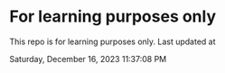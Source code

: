 # For learning purposes only
This repo is for learning purposes only.
Last updated at

Saturday, December 16, 2023 11:37:08 PM

